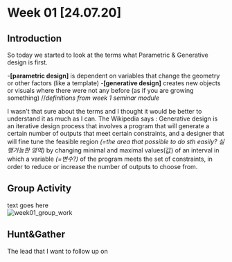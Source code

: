 # Week 01 [24.07.20] 
## Introduction 
So today we started to look at the terms what Parametric & Generative design is first.

-**[parametric design]** is dependent on variables that change the geometry or other factors (like a template)
-**[generative design]** creates new objects or visuals where there were not any before (as if you are growing something) 
//*definitions from week 1 seminar module*

I wasn't that sure about the terms and I thought it would be better to understand it as much as I can.
The Wikipedia says :
Generative design is an iterative design process that involves a program that will generate a certain number of outputs that meet certain constraints, and a designer that will fine tune the feasible region *(=the area that possible to do sth easily? 실행가능한 영역)* by changing minimal and maximal values(값) of an interval in which a variable *(=변수?)* of the program meets the set of constraints, in order to reduce or increase the number of outputs to choose from.


## Group Activity
text goes here <br/>
![week01_group_work](https://user-images.githubusercontent.com/68723248/88918545-f7b0fa00-d2ac-11ea-8366-ea64abe1795b.png)

## Hunt&Gather
The lead that I want to follow up on 
